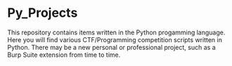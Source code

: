 # Py_Projects
This repository contains items written in the Python progamming language. Here you will find various CTF/Programming competition scripts written in Python. There may be a new personal or professional project, such as a Burp Suite extension from time to time.
